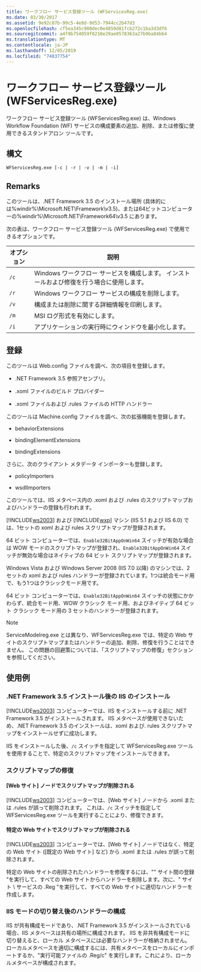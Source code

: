 ```yaml
---
title: ワークフロー サービス登録ツール (WFServicesReg.exe)
ms.date: 03/30/2017
ms.assetid: 9e92c87b-99c5-4e8d-9d53-7944cc2b47d3
ms.openlocfilehash: cf5ea345c900dec0e4859d81fcb272c1ba3d3df6
ms.sourcegitcommit: a4f9b754059f0210e29ae0578363a27b9ba84b64
ms.translationtype: MT
ms.contentlocale: ja-JP
ms.lasthandoff: 12/05/2019
ms.locfileid: "74837754"
---
```

# <a name="workflow-service-registration-tool-wfservicesregexe"></a>ワークフロー サービス登録ツール (WFServicesReg.exe)
ワークフロー サービス登録ツール (WFServicesReg.exe) は、Windows Workflow Foundation (WF) サービスの構成要素の追加、削除、または修復に使用できるスタンドアロン ツールです。  
  
## <a name="syntax"></a>構文  
  
```console  
WFServicesReg.exe [-c | -r | -v | -m | -i]  
```  
  
## <a name="remarks"></a>Remarks  
 このツールは、.NET Framework 3.5 のインストール場所 (具体的には%windir%\Microsoft.NET\Framework\v3.5)、または64ビットコンピューターの%windir%\Microsoft.NET\Framework64\v3.5 にあります。  
  
 次の表は、ワークフロー サービス登録ツール (WFServicesReg.exe) で使用できるオプションです。  
  
|オプション|説明|  
|------------|-----------------|  
|`/c`|Windows ワークフロー サービスを構成します。 インストールおよび修復を行う場合に使用します。|  
|`/r`|Windows ワークフロー サービスの構成を削除します。|  
|`/v`|構成または削除に関する詳細情報を印刷します。|  
|`/m`|MSI ログ形式を有効にします。|  
|`/i`|アプリケーションの実行時にウィンドウを最小化します。|  
  
## <a name="registration"></a>登録  
 このツールは Web.config ファイルを調べ、次の項目を登録します。  
  
- .NET Framework 3.5 参照アセンブリ。  
  
- .xoml ファイルのビルド プロバイダー  
  
- .xoml ファイルおよび .rules ファイルの HTTP ハンドラー  
  
 このツールは Machine.config ファイルを調べ、次の拡張機能を登録します。  
  
- behaviorExtensions  
  
- bindingElementExtensions  
  
- bindingExtensions  
  
 さらに、次のクライアント メタデータ インポーターも登録します。  
  
- policyImporters  
  
- wsdlImporters  
  
 このツールでは、IIS メタベース内の .xoml および .rules のスクリプトマップおよびハンドラーの登録も行われます。  
  
 [!INCLUDE[ws2003](../../../includes/ws2003-md.md)] および [!INCLUDE[wxp](../../../includes/wxp-md.md)] マシン (IIS 5.1 および IIS 6.0) では、1セットの xoml および rules スクリプトマップが登録されます。  
  
 64 ビット コンピューターでは、`Enable32BitAppOnWin64` スイッチが有効な場合は WOW モードのスクリプトマップが登録され、`Enable32BitAppOnWin64` スイッチが無効な場合はネイティブの 64 ビット スクリプトマップが登録されます。  
  
 Windows Vista および Windows Server 2008 (IIS 7.0 以降) のマシンでは、2セットの xoml および rules ハンドラーが登録されています。1つは統合モード用で、もう1つはクラシックモード用です。  
  
 64 ビット コンピューターでは、`Enable32BitAppOnWin64` スイッチの状態にかかわらず、統合モード用、WOW クラシック モード用、およびネイティブ 64 ビット クラシック モード用の 3 セットのハンドラーが登録されます。  
  
> [!NOTE]
> ServiceModelreg.exe とは異なり、WFServicesReg.exe では、特定の Web サイトのスクリプトマップまたはハンドラーの追加、削除、修復を行うことはできません。 この問題の回避策については、「スクリプトマップの修復」セクションを参照してください。  
  
## <a name="usage-scenarios"></a>使用例  
  
### <a name="installing-iis-after-net-framework-35-is-installed"></a>.NET Framework 3.5 インストール後の IIS のインストール  
 [!INCLUDE[ws2003](../../../includes/ws2003-md.md)] コンピューターでは、IIS をインストールする前に .NET Framework 3.5 がインストールされます。 IIS メタベースが使用できないため、.NET Framework 3.5 のインストールは、xoml および. rules スクリプトマップをインストールせずに成功します。  
  
 IIS をインストールした後、`/c` スイッチを指定して WFServicesReg.exe ツールを使用することで、特定のスクリプトマップをインストールできます。  
  
### <a name="repairing-the-scriptmaps"></a>スクリプトマップの修復  
  
#### <a name="scriptmap-deleted-under-web-sites-node"></a>[Web サイト] ノードでスクリプトマップが削除される  
 [!INCLUDE[ws2003](../../../includes/ws2003-md.md)] コンピューターでは、[Web サイト] ノードから .xoml または .rules が誤って削除されます。 これは、`/c` スイッチを指定して WFServicesReg.exe ツールを実行することにより、修復できます。  
  
#### <a name="scriptmap-deleted-under-a-particular-web-site"></a>特定の Web サイトでスクリプトマップが削除される  
 [!INCLUDE[ws2003](../../../includes/ws2003-md.md)] コンピューターでは、[Web サイト] ノードではなく、特定の Web サイト ([既定の Web サイト] など) から .xoml または .rules が誤って削除されます。  
  
 特定の Web サイトの削除されたハンドラーを修復するには、"" サイト間の登録 "を実行して、すべての Web サイトからハンドラーを削除します。次に、" サイト \ サービスの .Reg "を実行して、すべての Web サイトに適切なハンドラーを作成します。  
  
### <a name="configuring-handlers-after-switching-iis-mode"></a>IIS モードの切り替え後のハンドラーの構成  
 IIS が共有構成モードであり、.NET Framework 3.5 がインストールされている場合、IIS メタベースは共有の場所に構成されます。 IIS を非共有構成モードに切り替えると、ローカル メタベースには必要なハンドラーが格納されません。 ローカルメタベースを適切に構成するには、共有メタベースをローカルにインポートするか、"実行可能ファイルの .Reg/c" を実行します。これにより、ローカルメタベースが構成されます。
